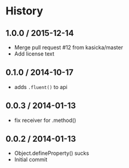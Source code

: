 # History

## 1.0.0 / 2015-12-14

* Merge pull request \#12 from kasicka/master
* Add license text

## 0.1.0 / 2014-10-17

* adds `.fluent()` to api

## 0.0.3 / 2014-01-13

* fix receiver for .method\(\)

## 0.0.2 / 2014-01-13

* Object.defineProperty\(\) sucks
* Initial commit

